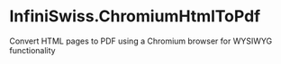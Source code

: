 # InfiniSwiss.ChromiumHtmlToPdf
Convert HTML pages to PDF using a Chromium browser for WYSIWYG functionality
